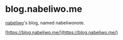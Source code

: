 # blog.nabeliwo.me

[nabeliwo](https://twitter.com/nabeliwo)'s blog, named nabeliwonote.

[https://blog.nabeliwo.me/](https://blog.nabeliwo.me/)
